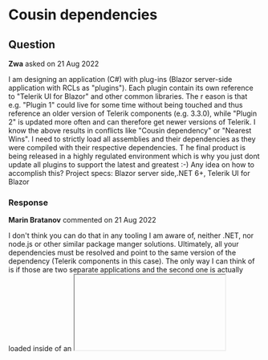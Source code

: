 # Cousin dependencies

## Question

**Zwa** asked on 21 Aug 2022

I am designing an application (C#) with plug-ins (Blazor server-side application with RCLs as "plugins"). Each plugin contain its own reference to "Telerik UI for Blazor" and other common libraries. The r eason is that e.g. "Plugin 1" could live for some time without being touched and thus reference an older version of Telerik components (e.g. 3.3.0), while "Plugin 2" is updated more often and can therefore get newer versions of Telerik. I know the above results in conflicts like "Cousin dependency" or "Nearest Wins". I need to strictly load all assemblies and their dependencies as they were compiled with their respective dependencies. T he final product is being released in a highly regulated environment which is why you just dont update all plugins to support the latest and greatest :-) Any idea on how to accomplish this? Project specs: Blazor server side,.NET 6+, Telerik UI for Blazor

### Response

**Marin Bratanov** commented on 21 Aug 2022

I don't think you can do that in any tooling I am aware of, neither .NET, nor node.js or other similar package manger solutions. Ultimately, all your dependencies must be resolved and point to the same version of the dependency (Telerik components in this case). The only way I can think of is if those are two separate applications and the second one is actually loaded inside of an <iframe> of the first. Or, some sort of autoupgrade of the dependencies but that defeats the idea of attempting to have an old version somewhere.

### Response

**ZwapSharp** commented on 22 Aug 2022

I think I will look into AssemblyLoadContext in .NET Understanding AssemblyLoadContext - .NET | Microsoft Docs Hoping it will solve my problem
